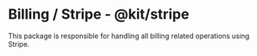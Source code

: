 # Billing / Stripe - @kit/stripe

This package is responsible for handling all billing related operations using Stripe.
